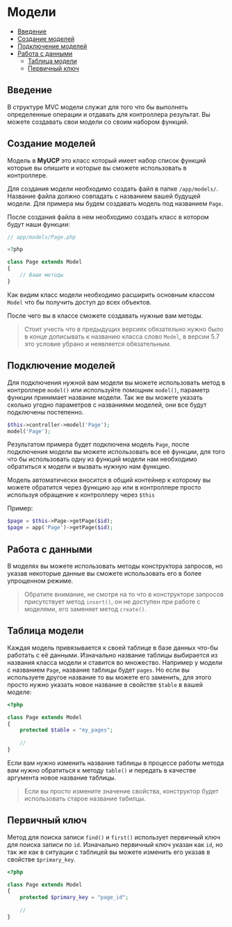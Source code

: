 # Модели

- [Введение](#Введение)
- [Создание моделей](#Создание-моделей)
- [Подключение моделей](#Подключение-моделей)
- [Работа с данными](#Работа-с-данными)
    - [Таблица модели](#Таблица-модели)
    - [Первичный ключ](#Первичный-ключ)

<a name="Введение"></a>
## Введение

В структуре MVC модели служат для того что бы выполнять определенные операции и отдавать для контроллера результат. Вы можете создавать свои модели со своим набором функций.

<a name="Создание-моделей"></a>
## Создание моделей

Модель в **MyUCP** это класс который имеет набор список функций которые вы опишите и которые вы сможете использовать в контроллере.

Для создания модели необходимо создать файл в папке `/app/models/`. Название файла должно совпадать с названием вашей будущей модели. Для примера мы будем создавать модель под названием `Page`.

После создания файла в нем необходимо создать класс в котором будут наши функции:

```php
// app/models/Page.php

<?php

class Page extends Model 
{
    // Ваши методы
}
```

Как видим класс модели необходимо расширить основным классом `Model` что бы получить доступ до всех объектов.

После чего вы в классе сможете создавать нужные вам методы.

> Стоит учесть что в предыдущих версиях обязательно нужно было в конце дописывать к названию класса слово `Model`, в версии 5.7 это условие убрано и неявляется обязательным.

<a name="Подключение-моделей"></a>
## Подключение моделей

Для подключения нужной вам модели вы можете использовать метод в контроллере `model()` или используйте помощник `model()`, параметр функции принимает название модели. Так же вы можете указать сколько угодно параметров с названиями моделей, они все будут подключены постепенно.

```php
$this->controller->model('Page');
model('Page');
```

Результатом примера будет подключена модель `Page`, после подключения модели вы можете использовать все её функции, для того что бы использовать одну из функций модели нам необходимо обратиться к модели и вызвать нужную нам функцию.

Модель автоматически вносится в общий контейнер к которому вы можете обратится через функцию `app` или в контроллере просто используя обращение к контроллеру через `$this`

Пример:
```php
$page = $this->Page->getPage($id);
$page = app('Page')->getPage($id);
```

<a name="Работа-с-данными"></a>
## Работа с данными

В моделях вы можете использовать методы конструктора запросов, но указав некоторые данные вы сможете использовать
его в более упрощенном режиме.

> Обратите внимание, не смотря на то что в конструкторе запросов присутствует метод `insert()`, он не доступен при работе с моделями, его заменяет метод `create()`.

<a name="Таблица-модели"></a>
## Таблица модели

Каждая модель привязывается к своей таблице в базе данных что-бы работать с её данными. Изначально
название таблицы выбирается из названия класса модели и ставится во множество. Например у модели с названием
`Page`, название таблицы будет `pages`. Но если вы используете другое название то вы можете его заменить,
для этого просто нужно указать новое название в свойстве `$table` в вашей моделе:

```php
<?php

class Page extends Model 
{
    protected $table = "my_pages";
    
    //
}
```

Если вам нужно изменить название таблицы в процессе работы метода вам нужно обратиться к методу `table()` и передать в качестве аргумента
новое название таблицы.

> Если вы просто измените значение свойства, конструктор будет использовать старое название табилцы.

<a name="Первичный-ключ"></a>
## Первичный ключ

Метод для поиска записи `find()` и `first()` использует первичный ключ для поиска записи по `id`. Изначально первичный ключ указан как `id`, но так же
как в ситуации с таблицей вы можете изменить его указав в свойстве `$primary_key`.

```php
<?php

class Page extends Model 
{
    protected $primary_key = "page_id";
    
    //
}
``` 